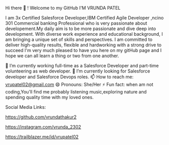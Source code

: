 
Hi there 👋 !  Welcome to my GitHub
I'M VRUNDA PATEL

I am 3x Certified Salesforce  Developer,IBM Certified Agile Developer ,ncino 301 Commercial banking Professional who is very passionate about  developement.My daily aim is to be more passionate and dive deep into development. With diverse work experience and educational background, I am bringing a unique set of skills and perspectives. I am committed to deliver high-quality results, flexible and hardworking with a strong drive to succeed I'm very much pleased to have you here on my gitHub page and I hope we can all learn a thing or two from one another.

🔭 I’m currently working full-time as a Salesforce Developer and part-time volunteering as web developer.
👯 I’m currently looking for Salesforce developer and Salesforce Devops roles.
📫 How to reach me: vrupatel02@gmail.com
😄 Pronouns: She/Her
⚡ Fun fact: when am not coding,You'll find me  probably listening music,exploring nature and spending quality time with my loved ones.

Social Media Links:

https://github.com/vrundathakur2

https://instagram.com/vrunda_2302

https://trailblazer.me/id/vrupatel02


